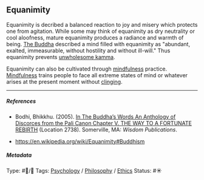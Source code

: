 ## Equanimity

Equanimity is decribed a balanced reaction to joy and misery which protects one from agitation. While some may think of equanimity as dry neutrality or cool aloofness, mature equanimity produces a radiance and warmth of being. [The Buddha]() described a mind filled with equanimity as "abundant, exalted, immeasurable, without hostility and without ill-will." Thus equanimity prevents [unwholesome kamma](Unwholesome%20kamma.md).

Equanimity can also be cultivated through [mindfulness](Mindfulness.md) practice. [Mindfulness](Mindfulness.md) trains people to face all extreme states of mind or whatever arises at the present moment without [clinging](Clinging.md).

---

##### References

* Bodhi, Bhikkhu. (2005). [In The Buddha’s Words An Anthology of Discorces from the Pali Canon Chapter V. THE WAY TO A FORTUNATE REBIRTH](In%20The%20Buddha%E2%80%99s%20Words%20An%20Anthology%20of%20Discorces%20from%20the%20Pali%20Canon%20Chapter%20V.%20THE%20WAY%20TO%20A%20FORTUNATE%20REBIRTH.md) (Location 2738). Somerville, MA: *Wisdom Publications*.

* https://en.wikipedia.org/wiki/Equanimity#Buddhism

##### Metadata

Type: #🔵/🔵 
Tags: [Psychology](Psychology.md) / [Philosophy](Philosophy.md) / [Ethics](Ethics.md) 
Status: #☀️ 
